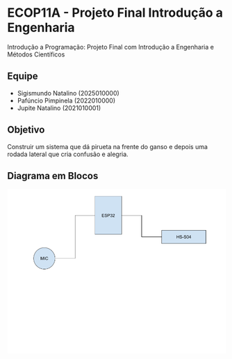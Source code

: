 # ECOP11A - Projeto Final Introdução a Engenharia
Introdução a Programação: Projeto Final com Introdução a Engenharia e Métodos Científicos

## Equipe

- Sigismundo Natalino (2025010000)
- Pafúncio Pimpinela (2022010000)
- Jupite Natalino (2021010001)

## Objetivo

Construir um sistema que dá pirueta na frente do ganso e depois uma rodada lateral que cria confusão e alegria.

## Diagrama em Blocos

<img src="https://github.com/valerio-unifei/ECOP11A-Projeto-Final/blob/main/img/Diagrama_blocos_projeto.png" />
